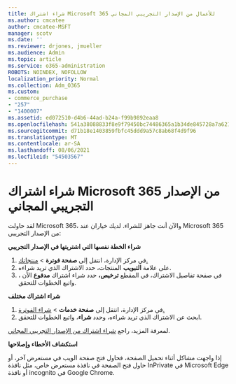 ```yaml
---
title: شراء اشتراك Microsoft 365 للأعمال من الإصدار التجريبي المجاني
ms.author: cmcatee
author: cmcatee-MSFT
manager: scotv
ms.date: ''
ms.reviewer: drjones, jmueller
ms.audience: Admin
ms.topic: article
ms.service: o365-administration
ROBOTS: NOINDEX, NOFOLLOW
localization_priority: Normal
ms.collection: Adm_O365
ms.custom:
- commerce_purchase
- "257"
- "1400007"
ms.assetid: ed072510-d4b6-44ad-b24a-f99b9892eaa8
ms.openlocfilehash: 541a38088833f8e9f79450bc74486365a1b34de845728a7a621a8f21e67cd162
ms.sourcegitcommit: d71b18e1403859fbfc45ddd9a57c8ab68f4d9f96
ms.translationtype: MT
ms.contentlocale: ar-SA
ms.lasthandoff: 08/06/2021
ms.locfileid: "54503567"
---
```

# <a name="buy-a-subscription-to-microsoft-365-from-your-free-trial"></a>شراء اشتراك Microsoft 365 من الإصدار التجريبي المجاني

لقد حاولت Microsoft 365، والآن أنت جاهز للشراء. لديك خياران عند Microsoft 365 من الإصدار التجريبي:
  
 **شراء الخطة نفسها التي اشتريتها في الإصدار التجريبي**
  
1. في مركز الإدارة، انتقل إلى **صفحة فوترة** \> [منتجاتك.](https://go.microsoft.com/fwlink/p/?linkid=842054)
2. على علامة **التبويب** المنتجات، حدد الاشتراك الذي تريد شراءه.
3. في صفحة تفاصيل الاشتراك، في المقطع **ترخيص،** حدد شراء اشتراك **مدفوع** الآن ، واتبع الخطوات للتحقق.
 
**شراء اشتراك مختلف**
  
1. في مركز الإدارة، انتقل إلى **صفحة خدمات** \> [شراء الفوترة.](https://go.microsoft.com/fwlink/p/?linkid=868433)
2. ابحث عن الاشتراك الذي تريد شراءه، وحدد **شراء**، واتبع الخطوات للتحقق.

لمعرفة المزيد، راجع [شراء اشتراك من الإصدار التجريبي المجاني](/microsoft-365/commerce/try-or-buy-microsoft-365#buy-a-subscription-from-your-free-trial).

**استكشاف الأخطاء وإصلاحها**

إذا واجهت مشاكل أثناء تحميل الصفحة، فحاول فتح صفحة الويب في مستعرض آخر، أو حاول فتح الصفحة في نافذة مستعرض خاص، مثل نافذة InPrivate في Microsoft Edge أو نافذة incognito في Google Chrome.